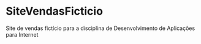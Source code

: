 # SiteVendasFicticio
Site de vendas fictício para a disciplina de Desenvolvimento de Aplicações para Internet
